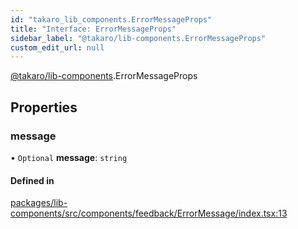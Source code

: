 ```yaml
---
id: "takaro_lib_components.ErrorMessageProps"
title: "Interface: ErrorMessageProps"
sidebar_label: "@takaro/lib-components.ErrorMessageProps"
custom_edit_url: null
---
```


[@takaro/lib-components](../modules/takaro_lib_components.md).ErrorMessageProps

## Properties

### message

• `Optional` **message**: `string`

#### Defined in

[packages/lib-components/src/components/feedback/ErrorMessage/index.tsx:13](https://github.com/niekcandaele/Takaro/blob/91fb19b/packages/lib-components/src/components/feedback/ErrorMessage/index.tsx#L13)
